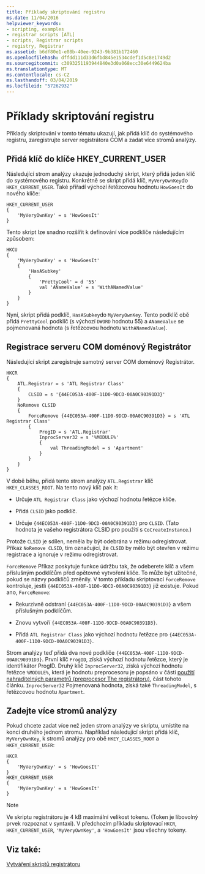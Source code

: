 ```yaml
---
title: Příklady skriptování registru
ms.date: 11/04/2016
helpviewer_keywords:
- scripting, examples
- registrar scripts [ATL]
- scripts, Registrar scripts
- registry, Registrar
ms.assetid: b6df80e1-e08b-40ee-9243-9b381b172460
ms.openlocfilehash: dffdd111d33d6fbd845e1534cdef1d5c8e1749d2
ms.sourcegitcommit: c3093251193944840e3d0a068ecc30e6449624ba
ms.translationtype: MT
ms.contentlocale: cs-CZ
ms.lasthandoff: 03/04/2019
ms.locfileid: "57262932"
---
```

# <a name="registry-scripting-examples"></a>Příklady skriptování registru

Příklady skriptování v tomto tématu ukazují, jak přidá klíč do systémového registru, zaregistrujte server registrátora COM a zadat více stromů analýzy.

## <a name="add-a-key-to-hkeycurrentuser"></a>Přidá klíč do klíče HKEY_CURRENT_USER

Následující strom analýzy ukazuje jednoduchý skript, který přidá jeden klíč do systémového registru. Konkrétně se skript přidá klíč, `MyVeryOwnKey`do `HKEY_CURRENT_USER`. Také přiřadí výchozí řetězcovou hodnotu `HowGoesIt` do nového klíče:

```
HKEY_CURRENT_USER
{
    'MyVeryOwnKey' = s 'HowGoesIt'
}
```

Tento skript lze snadno rozšířit k definování více podklíče následujícím způsobem:

```
HKCU
{
    'MyVeryOwnKey' = s 'HowGoesIt'
    {
        'HasASubkey'
        {
            'PrettyCool' = d '55'
            val 'ANameValue' = s 'WithANamedValue'
        }
    }
}
```

Nyní, skript přidá podklíč, `HasASubkey`do `MyVeryOwnKey`. Tento podklíč obě přidá `PrettyCool` podklíč (s výchozí `DWORD` hodnotu 55) a `ANameValue` se pojmenovaná hodnota (s řetězcovou hodnotu `WithANamedValue`).

##  <a name="_atl_register_the_registrar_com_server"></a> Registrace serveru COM doménový Registrátor

Následující skript zaregistruje samotný server COM doménový Registrátor.

```
HKCR
{
    ATL.Registrar = s 'ATL Registrar Class'
    {
        CLSID = s '{44EC053A-400F-11D0-9DCD-00A0C90391D3}'
    }
    NoRemove CLSID
    {
        ForceRemove {44EC053A-400F-11D0-9DCD-00A0C90391D3} = s 'ATL Registrar Class'
        {
            ProgID = s 'ATL.Registrar'
            InprocServer32 = s '%MODULE%'
            {
                val ThreadingModel = s 'Apartment'
            }
        }
    }
}
```

V době běhu, přidá tento strom analýzy `ATL.Registrar` klíč `HKEY_CLASSES_ROOT`. Na tento nový klíč pak it:

- Určuje `ATL Registrar Class` jako výchozí hodnotu řetězce klíče.

- Přidá `CLSID` jako podklíč.

- Určuje `{44EC053A-400F-11D0-9DCD-00A0C90391D3}` pro `CLSID`. (Tato hodnota je vašeho registrátora CLSID pro použití s `CoCreateInstance`.)

Protože `CLSID` je sdílen, neměla by být odebrána v režimu odregistrovat. Příkaz `NoRemove CLSID`, tím označující, že `CLSID` by mělo být otevřen v režimu registrace a ignoruje v režimu odregistrovat.

`ForceRemove` Příkaz poskytuje funkce údržbu tak, že odeberete klíč a všem příslušným podklíčům před opětovné vytvoření klíče. To může být užitečné, pokud se názvy podklíčů změnily. V tomto příkladu skriptovací `ForceRemove` kontroluje, jestli `{44EC053A-400F-11D0-9DCD-00A0C90391D3}` již existuje. Pokud ano, `ForceRemove`:

- Rekurzivně odstraní `{44EC053A-400F-11D0-9DCD-00A0C90391D3}` a všem příslušným podklíčům.

- Znovu vytvoří `{44EC053A-400F-11D0-9DCD-00A0C90391D3}`.

- Přidá `ATL Registrar Class` jako výchozí hodnotu řetězce pro `{44EC053A-400F-11D0-9DCD-00A0C90391D3}`.

Strom analýzy teď přidá dva nové podklíče `{44EC053A-400F-11D0-9DCD-00A0C90391D3}`. První klíč `ProgID`, získá výchozí hodnotu řetězce, který je identifikátor ProgID. Druhý klíč `InprocServer32`, získá výchozí hodnotu řetězce `%MODULE%`, která je hodnotu preprocesoru je popsáno v části [použití nahraditelných parametrů (preprocesor The registrátoru)](../atl/using-replaceable-parameters-the-registrar-s-preprocessor.md), část tohoto článku. `InprocServer32` Pojmenovaná hodnota, získá také `ThreadingModel`, s řetězcovou hodnotu `Apartment`.

## <a name="specify-multiple-parse-trees"></a>Zadejte více stromů analýzy

Pokud chcete zadat více než jeden strom analýzy ve skriptu, umístíte na konci druhého jednom stromu. Například následující skript přidá klíč, `MyVeryOwnKey`, k stromů analýzy pro obě `HKEY_CLASSES_ROOT` a `HKEY_CURRENT_USER`:

```
HKCR
{
    'MyVeryOwnKey' = s 'HowGoesIt'
}
HKEY_CURRENT_USER
{
    'MyVeryOwnKey' = s 'HowGoesIt'
}
```

> [!NOTE]
> Ve skriptu registrátoru je 4 kB maximální velikost tokenu. (Token je libovolný prvek rozpoznat v syntaxi). V předchozím příkladu skriptovací `HKCR`, `HKEY_CURRENT_USER`, `'MyVeryOwnKey'`, a `'HowGoesIt'` jsou všechny tokeny.

## <a name="see-also"></a>Viz také:

[Vytváření skriptů registrátoru](../atl/creating-registrar-scripts.md)
